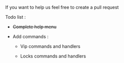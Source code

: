 If you want to help us feel free to create a pull request

Todo list :

- ~~Complete help menu~~

- Add commands :

  - Vip commands and handlers
  
  - Locks commands and handlers
